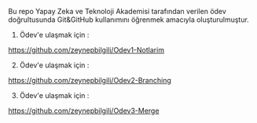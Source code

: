 Bu repo Yapay Zeka ve Teknoloji Akademisi tarafından verilen ödev doğrultusunda Git&GitHub kullanımını öğrenmek amacıyla oluşturulmuştur.

1. Ödev'e ulaşmak için :

https://github.com/zeynepbilgili/Odev1-Notlarim

2. Ödev'e ulaşmak için : 

https://github.com/zeynepbilgili/Odev2-Branching

3. Ödev'e ulaşmak için :

https://github.com/zeynepbilgili/Odev3-Merge
